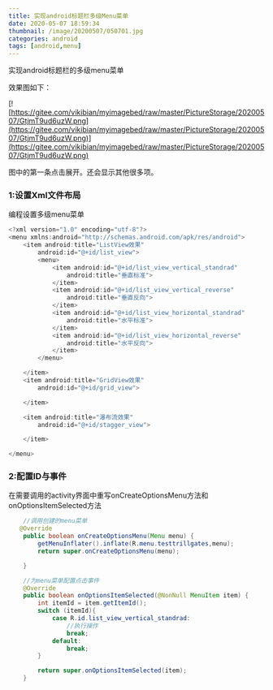```yaml
---
title: 实现android标题栏多级Menu菜单
date: 2020-05-07 18:59:34
thumbnail: /image/20200507/050701.jpg
categories: android
tags: [android,menu]
---
```

实现android标题栏的多级menu菜单
<!-- more -->
效果图如下：

[![https://gitee.com/vikibian/myimagebed/raw/master/PictureStorage/20200507/GtjmT9ud6uzW.png](https://gitee.com/vikibian/myimagebed/raw/master/PictureStorage/20200507/GtjmT9ud6uzW.png)](https://gitee.com/vikibian/myimagebed/raw/master/PictureStorage/20200507/GtjmT9ud6uzW.png)

图中的第一条点击展开。还会显示其他很多项。

### 1:设置Xml文件布局

编程设置多级menu菜单

```java
<?xml version="1.0" encoding="utf-8"?>
<menu xmlns:android="http://schemas.android.com/apk/res/android">
    <item android:title="ListView效果"
        android:id="@+id/list_view">
        <menu>
            <item android:id="@+id/list_view_vertical_standrad"
                android:title="垂直标准">
            </item>
            <item android:id="@+id/list_view_vertical_reverse"
                android:title="垂直反向">
            </item>
            <item android:id="@+id/list_view_horizontal_standrad"
                android:title="水平标准">
            </item>
            <item android:id="@+id/list_view_horizontal_reverse"
                android:title="水平反向">
            </item>
        </menu>

    </item>
    <item android:title="GridView效果"
        android:id="@+id/grid_view">

    </item>

    <item android:title="瀑布流效果"
        android:id="@+id/stagger_view">

    </item>

</menu>
```



### 2:配置ID与事件

在需要调用的activity界面中重写onCreateOptionsMenu方法和onOptionsItemSelected方法

```java
 	//调用创建的menu菜单
   @Override
    public boolean onCreateOptionsMenu(Menu menu) {
        getMenuInflater().inflate(R.menu.testtrillgates,menu);
        return super.onCreateOptionsMenu(menu);

    }

	//为menu菜单配置点击事件
    @Override
    public boolean onOptionsItemSelected(@NonNull MenuItem item) {
        int itemId = item.getItemId();
        switch (itemId){
            case R.id.list_view_vertical_standrad:
                //执行操作
                break;
            default:
                break;
        }

        return super.onOptionsItemSelected(item);
    }
```

